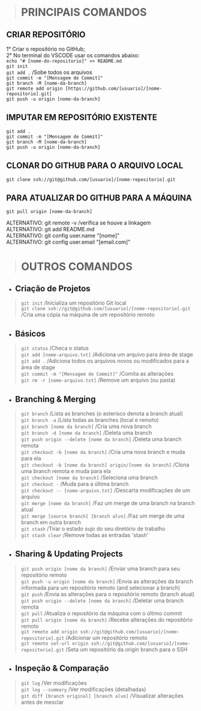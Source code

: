 
> # PRINCIPAIS COMANDOS
## CRIAR REPOSITÓRIO
1° Criar o repositório no GitHub; <br>
2° No terminal do VSCODE usar os comandos abaixo: <br>
`echo "# [nome-do-repositorio]" >> README.md` <br>
`git init` <br>
`git add .`  /Sobe todos os arquivos <br>
`git commit -m "[Mensagem de Commit]"` <br>
`git branch -M [nome-da-branch]` <br>
`git remote add origin [https://github.com/[usuario]/[nome-repositorio].git]` <br>
`git push -u origin [nome-da-branch]`

## IMPUTAR EM REPOSITÓRIO EXISTENTE

`git add .` <br>
`git commit -m "[Mensagem de Commit]"` <br>
`git branch -M [nome-da-branch]` <br>
`git push -u origin [nome-da-branch]` <br>


## CLONAR DO GITHUB PARA O ARQUIVO LOCAL
`git clone ssh://git@github.com/[usuario]/[nome-repositorio].git`

## PARA ATUALIZAR DO GITHUB PARA A MÁQUINA
`git pull origin [nome-da-branch]`

ALTERNATIVO: git remote -v  /verifica se houve a linkagem <br>
ALTERNATIVO: git add README.md <br>
ALTERNATIVO: git config user.name "[nome]" <br>
ALTERNATIVO: git config user.email "[email.com]"


> # OUTROS COMANDOS

* ## Criação de Projetos

>`git init` /Inicializa um repositório Git local <br>
`git clone ssh://git@github.com/[usuario]/[nome-repositorio].git` /Cria uma cópia na máquina de um repositório remoto

* ## Básicos

>`git status` /Checa o status <br>
`git add [nome-arquivo.txt]` /Adiciona um arquivo para área de stage <br>
`git add .` /Adiciona todos os arquivos novos ou modificados para a área de stage <br>
`git commit -m "[Mensagem de Commit]"` /Comita as alterações <br>
`git rm -r [nome-arquivo.txt]` /Remove um arquivo (ou pasta)

* ## Branching & Merging

>`git branch` /Lista as branches (o asterisco denota a branch atual) <br>
`git branch -a` /Lista todas as branches (local e remoto) <br>
`git branch [nome da branch]`	/Cria uma nova branch <br>
`git branch -d [nome da branch]`	/Deleta uma branch <br>
`git push origin --delete [nome da branch]`	/Deleta uma branch remota <br>
`git checkout -b [nome da branch]`	/Cria uma nova branch e muda para ela <br>
`git checkout -b [nome da branch] origin/[nome da branch]`	/Clona uma branch remota e muda para ela <br>
`git checkout [nome da branch]`	/Seleciona uma branch <br>
`git checkout -`	/Muda para a última branch <br>
`git checkout -- [nome-arquivo.txt]`	/Descarta modificações de um arquivo <br>
`git merge [nome da branch]`	/Faz um merge de uma branch na branch atual <br>
`git merge [source branch] [branch alvo]`	/Faz um merge de uma branch em outra branch <br>
`git stash`	/Tirar o estado sujo do seu diretório de trabalho <br>
`git stash clear`	/Remove todas as entradas 'stash'

* ## Sharing & Updating Projects

>`git push origin [nome da branch]`	/Enviar uma branch para seu repositório remoto <br>
`git push -u origin [nome da branch]`	/Envia as alterações da branch informada para um repositório remoto (and selecionar a branch) <br>
`git push`	/Envia as alterações para o repositório remoto (branch atual) <br>
`git push origin --delete [nome da branch]`	/Deletar uma branch remota <br>
`git pull`	/Atualiza o repositório da máquina com o último commit <br>
`git pull origin [nome da branch]`	/Recebe alterações do repositório remoto <br>
`git remote add origin ssh://git@github.com/[usuario]/[nome-repositorio].git`	/Adicionar um repositório remoto <br>
`git remote set-url origin ssh://git@github.com/[usuario]/[nome-repositorio].git`	/Seta um repositório da origin branch para o SSH

* ## Inspeção & Comparação

>`git log`	/Ver modificações <br>
`git log --summary`	/Ver modificações (detalhadas) <br>
`git diff [branch original] [branch alvo]`	/Visualizar alterações antes de mesclar
